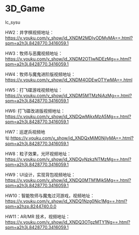 # 3D_Game
lc_sysu


HW2：井字棋视频地址：https://v.youku.com/v_show/id_XNDM2MDIyODMyMA==.html?spm=a2h3j.8428770.3416059.1

HW3：牧师与恶魔视频地址：https://v.youku.com/v_show/id_XNDM2OTIwNDEzMg==.html?spm=a2h3j.8428770.3416059.1

HW4：牧师与魔鬼进阶版视频地址：https://v.youku.com/v_show/id_XNDM4ODEwOTYwMA==.html

HW5：打飞碟游戏视频地址：https://v.youku.com/v_show/id_XNDM5MTMzNjAzMg==.html?spm=a2h3j.8428770.3416059.1

HW6: 打飞碟改进版视频地址：https://v.youku.com/v_show/id_XNDQwMjkxMzA5Mg==.html?spm=a2h3j.8428770.3416059.1

HW7：巡逻兵视频地址:https://v.youku.com/v_show/id_XNDQxMjM0NjIyMA==.html?spm=a2h3j.8428770.3416059.1

HW8：粒子效果，光环视频地址：https://v.youku.com/v_show/id_XNDQyNzkzNTMzMg==.html?spm=a2h3j.8428770.3416059.1

HW9：UI设计，实现背包视频地址：https://v.youku.com/v_show/id_XNDQ0MTM1Mjk5Mg==.html?spm=a2h3j.8428770.3416059.1

HW10：智能牧师与魔鬼过河游戏，视频地址：https://v.youku.com/v_show/id_XNDQ1Nzg0Njc1Mg==.html?spm=a2hzp.8244740.0.0

HW11：AR/MR 技术，视频地址：https://v.youku.com/v_show/id_XNDQ3OTgzMTY1Ng==.html?spm=a2h3j.8428770.3416059.1
